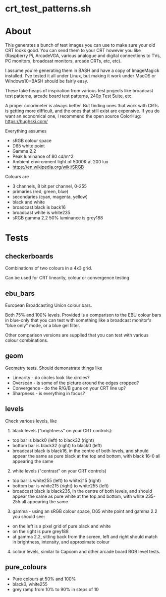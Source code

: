crt_test_patterns.sh
====================

# About
This generates a bunch of test images you can use to make sure your old CRT looks good.  You can send them to your CRT however you like (Raspberry Pi, ArcadeVGA, various analogue and digital connections to TVs, PC monitors, broadcast monitors, arcade CRTs, etc, etc).

I assume you're generating them in BASH and have a copy of ImageMagick installed.  I've tested it all under Linux, but making it work under MacOS or Windows10+BASH should be fairly easy.

These take heaps of inspiration from various test projects like broadcast test patterns, arcade board test patterns, 240p Test Suite, etc.

A proper colorimeter is always better.  But finding ones that work with CRTs is getting more difficult, and the ones that still exist are expensive. If you do want an economical one, I recommend the open source ColorHug: https://hughski.com/

Everything assumes
* sRGB colour space
* D65 white point
* Gamma 2.2
* Peak luminance of 80 cd/m^2
* Ambient environment light of 5000K at 200 lux
* https://en.wikipedia.org/wiki/SRGB

Colours are
* 3 channels, 8 bit per channel, 0-255
* primaries (red, green, blue)
* secondaries (cyan, magenta, yellow)
* black and white
* broadcast black is back16
* broadcast white is white235
* sRGB gamma 2.2 50% luminance is grey188

# Tests

## checkerboards
Combinations of two colours in a 4x3 grid.  

Can be used for CRT linearity, colour or convergence testing

## ebu_bars
European Broadcasting Union colour bars.

Both 75% and 100% levels.  Provided is a comparison to the EBU colour bars in blue-only that you can test with something like a broadcast monitor's "blue only" mode, or a blue gel filter.

Other comparison versions are supplied that you can test with various colour combinations.

## geom
Geometry tests.  Should demonstrate things like
* Linearity - do circles look like circles?
* Overscan - is some of the picture around the edges cropped?
* Convergence - do the R/G/B guns on your CRT line up?
* Sharpness - is everything in focus?

## levels
Check various levels, like

1. black levels ("brightness" on your CRT controls):
* top bar is black0 (left) to black32 (right)
* bottom bar is black32 (right) to black0 (left)
* broadcast black is black16, in the centre of both levels, and should appear the same as pure black at the top and bottom, with black 16-0 all appearing the same

2. white levels ("contrast" on your CRT controls)
* top bar is white255 (left) to white215 (right)
* bottom bar is white215 (right) to white255 (left)
* broadcast black is black235, in the centre of both levels, and should appear the same as pure white at the top and bottom, with white 235-255 all appearing the same

3. gamma - using an sRGB colour space, D65 white point and gamma 2.2 you should see:
* on the left is a pixel grid of pure black and white
* on the right is pure grey188
* at gamma 2.2, sitting back from the screen, left and right should match in brightness, intensity, and approximate colour

4. colour levels, similar to Capcom and other arcade board RGB level tests.

## pure_colours
* Pure colours at 50% and 100%
* black0, white255
* grey ramp from 10% to 90% in steps of 10

